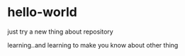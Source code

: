 # hello-world
just try a new thing about repository

learning..and learning to make you know about other thing
